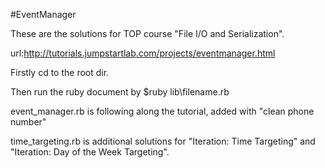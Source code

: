 #EventManager

These are the solutions for TOP course "File I/O and Serialization".

url:http://tutorials.jumpstartlab.com/projects/eventmanager.html

Firstly cd to the root dir.

Then run the ruby document by $ruby lib\filename.rb

event_manager.rb is following along the tutorial, added with "clean phone number"

time_targeting.rb is additional solutions for "Iteration: Time Targeting" and "Iteration: Day of the Week Targeting".
